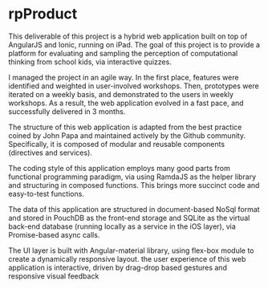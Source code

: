 # rpProduct

This deliverable of this project is a hybrid web application built on top of AngularJS and Ionic, running on iPad. The goal of this project is to provide a platform for evaluating and sampling the perception of computational thinking from school kids, via interactive quizzes.

I managed the project in an agile way. In the first place, features were identified and weighted in user-involved workshops. Then, prototypes were iterated on a weekly basis, and demonstrated to the users in weekly workshops. As a result, the web application evolved in a fast pace, and successfully delivered in 3 months.

The structure of this web application is adapted from the best practice coined by John Papa and maintained actively by the Github community. Specifically, it is composed of modular and reusable components (directives and services). 

The coding style of this application employs many good parts from functional programming paradigm, via using RamdaJS as the helper library and structuring in composed functions. This brings more succinct code and easy-to-test functions. 

The data of this application are structured in document-based NoSql format and stored in PouchDB as the front-end storage and SQLite as the virtual back-end database (running locally as a service in the iOS layer), via Promise-based async calls.

The UI layer is built with Angular-material library, using flex-box module to create a dynamically responsive layout. the user experience of this web application is interactive, driven by drag-drop based gestures and responsive visual feedback
